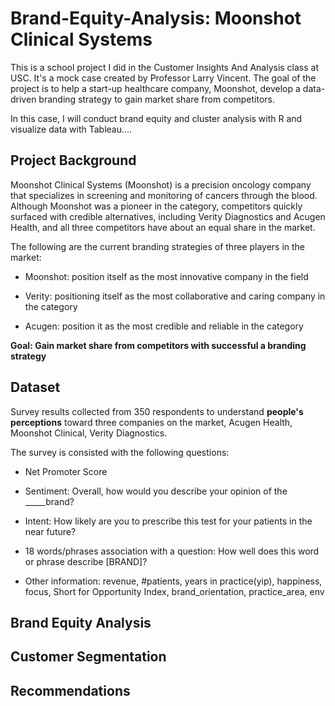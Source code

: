 # Brand-Equity-Analysis: Moonshot Clinical Systems

This is a school project I did in the Customer Insights And Analysis class at USC. It's a mock case created by Professor Larry Vincent. The goal of the project is to help a start-up healthcare company, Moonshot, develop a data-driven branding strategy to gain market share from competitors.

In this case, I will conduct brand equity and cluster analysis with R and visualize data with Tableau....

## Project Background
Moonshot Clinical Systems (Moonshot) is a precision oncology company that specializes in screening and monitoring of cancers through the blood. Although Moonshot was a pioneer in the category, competitors quickly surfaced with credible alternatives, including Verity Diagnostics and Acugen Health, and all three competitors have about an equal share in the market.<br>

The following are the current branding strategies of three players in the market: 

- Moonshot: position itself as the most innovative company in the field

- Verity: positioning itself as the most collaborative and caring company in the category

- Acugen: position it as the most credible and reliable in the category


**Goal: Gain market share from competitors with successful a branding strategy**


## Dataset
Survey results collected from 350 respondents to understand **people's perceptions** toward three companies on the market, Acugen Health, Moonshot Clinical, Verity Diagnostics.

The survey is consisted with the following questions:

- Net Promoter Score

- Sentiment: Overall, how would you describe your opinion of the _____brand?

- Intent: How likely are you to prescribe this test for your patients in the near future?

- 18 words/phrases association with a question: How well does this word or phrase describe [BRAND]? 

- Other information: revenue, #patients, years in practice(yip), happiness, focus, Short for Opportunity Index, brand_orientation, practice_area, env

## Brand Equity Analysis

## Customer Segmentation

## Recommendations